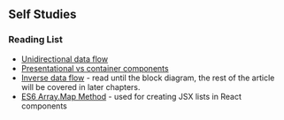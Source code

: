 ## Self Studies

### Reading List

- [Unidirectional data flow](https://www.geeksforgeeks.org/unidirectional-data-flow/)
- [Presentational vs container components](https://www.geeksforgeeks.org/presentational-vs-container-components/)
- [Inverse data flow](https://medium.com/nerd-for-tech/inverse-data-flow-in-react-children-go-talk-to-your-parents-58437e9e57a7) - read until the block diagram, the rest of the article will be covered in later chapters.
- [ES6 Array.Map Method](https://developer.mozilla.org/en-US/docs/Web/JavaScript/Reference/Global_Objects/Array/map) - used for creating JSX lists in React components
